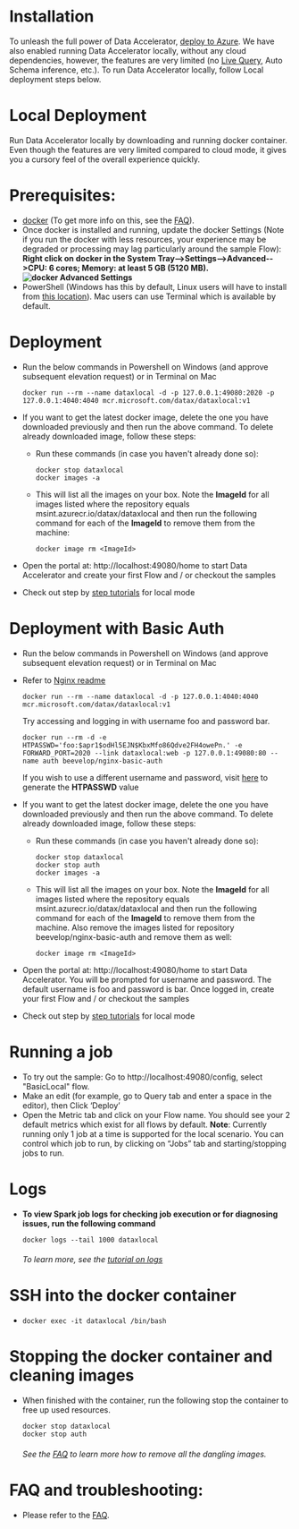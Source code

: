 # Installation
To unleash the full power of Data Accelerator, [deploy to Azure](https://github.com/Microsoft/data-accelerator/wiki/Cloud-deployment). We have also enabled running Data Accelerator locally, without any cloud dependencies, however, the features are very limited (no [Live Query](live-query), Auto Schema inference, etc.). To run Data Accelerator locally, follow Local deployment steps below.
# Local Deployment
Run Data Accelerator locally by downloading and running docker container. Even though the features are very limited compared to cloud mode, it gives you a cursory feel of the overall experience quickly.
# Prerequisites:
 - [docker](https://hub.docker.com/editions/community/docker-ce-desktop-windows) (To get more info on this, see the [FAQ](https://github.com/Microsoft/data-accelerator/wiki/FAQ#how-do-i-install-docker)).
  - Once docker is installed and running, update the docker Settings (Note if you run the docker with less resources, your experience may be degraded or processing may lag particularly around the sample Flow): <br/> 
**Right click on docker in the System Tray-->Settings-->Advanced-->CPU: 6 cores; Memory: at least 5 GB (5120 MB).**<br/>
**![docker Advanced Settings](https://github.com/Microsoft/data-accelerator/wiki/tutorials/images/AdvancedDockerSettings.PNG)**<br/>
 - PowerShell (Windows has this by default, Linux users will have to install from [this location](https://docs.microsoft.com/en-us/powershell/scripting/install/installing-powershell?view=powershell-6)). Mac users can use Terminal which is available by default.

# Deployment
   - Run the below commands in Powershell on Windows (and approve subsequent elevation request) or in Terminal on Mac
        ```
        docker run --rm --name dataxlocal -d -p 127.0.0.1:49080:2020 -p 127.0.0.1:4040:4040 mcr.microsoft.com/datax/dataxlocal:v1
        ```

   - If you want to get the latest docker image, delete the one you have downloaded previously and then run the above command. To delete already downloaded image, follow these steps:

       - Run these commands (in case you haven't already done so):
            ```
            docker stop dataxlocal            
            docker images -a
            ```
       - This will list all the images on your box. Note the **ImageId** for all images listed where the repository equals msint.azurecr.io/datax/dataxlocal and then run the following command for each of the **ImageId** to remove them from the machine:
            ````
            docker image rm <ImageId>  
            ````
* Open the portal at: http://localhost:49080/home to start Data Accelerator and create your first Flow and / or checkout the samples

* Check out step by [step tutorials]( https://github.com/Microsoft/data-accelerator/wiki/Tutorials) for local mode

# Deployment with Basic Auth
   - Run the below commands in Powershell on Windows (and approve subsequent elevation request) or in Terminal on Mac
   - Refer to [Nginx readme](https://hub.docker.com/r/beevelop/nginx-basic-auth/) 
        ```
        docker run --rm --name dataxlocal -d -p 127.0.0.1:4040:4040 mcr.microsoft.com/datax/dataxlocal:v1
        ```
        Try accessing and logging in with username foo and password bar.
        ```
        docker run --rm -d -e HTPASSWD='foo:$apr1$odHl5EJN$KbxMfo86Qdve2FH4owePn.' -e FORWARD_PORT=2020 --link dataxlocal:web -p 127.0.0.1:49080:80 --name auth beevelop/nginx-basic-auth
        ```
        If you wish to use a different username and password, visit [here](http://www.htaccesstools.com/htpasswd-generator/) to generate the **HTPASSWD** value
   - If you want to get the latest docker image, delete the one you have downloaded previously and then run the above command. To delete already downloaded image, follow these steps:

       - Run these commands (in case you haven't already done so):
            ```
            docker stop dataxlocal
            docker stop auth
            docker images -a
            ```
       - This will list all the images on your box. Note the **ImageId** for all images listed where the repository equals msint.azurecr.io/datax/dataxlocal and then run the following command for each of the **ImageId** to remove them from the machine. Also remove the images listed for repository beevelop/nginx-basic-auth and remove them as well:
            ````
            docker image rm <ImageId>  
            ````
* Open the portal at: http://localhost:49080/home to start Data Accelerator. You will be prompted for username and password. The default username is foo and password is bar. Once logged in, create your first Flow and / or checkout the samples

* Check out step by [step tutorials]( https://github.com/Microsoft/data-accelerator/wiki/Tutorials) for local mode

# Running a job
 - To try out the sample:  Go to http://localhost:49080/config, select "BasicLocal" flow. 
 - Make an edit (for example, go to Query tab and enter a space in the editor), then Click ‘Deploy’
 - Open the Metric tab and click on your Flow name. You should see your 2 default metrics which exist for all flows by default.
**Note**: Currently running only 1 job at a time is supported for the local scenario. You can control which job to run, by clicking on “Jobs” tab and starting/stopping jobs to run.

# Logs
 - **To view Spark job logs for checking job execution or for diagnosing issues, run the following command**
    ```
    docker logs --tail 1000 dataxlocal
    ```
    ###### To learn more, see the [tutorial on logs](https://github.com/Microsoft/data-accelerator/wiki/Spark-logs)

# SSH into the docker container
   -  ```
      docker exec -it dataxlocal /bin/bash
      ```

# Stopping the docker container and cleaning images
 - When finished with the container, run the following stop the container to free up used resources.
    ```
    docker stop dataxlocal
    docker stop auth
    ```
    ###### See the [FAQ](https://github.com/Microsoft/data-accelerator/wiki/FAQ#cleaning-up) to learn more how to remove all the dangling images.

# FAQ and troubleshooting:
 - Please refer to the [FAQ](https://github.com/Microsoft/data-accelerator/wiki/FAQ).  
